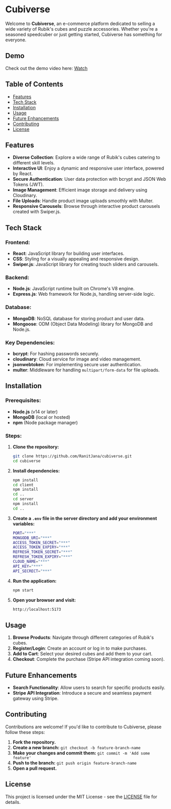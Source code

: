 # **Cubiverse**

Welcome to **Cubiverse**, an e-commerce platform dedicated to selling a wide variety of Rubik's cubes and puzzle accessories. Whether you're a seasoned speedcuber or just getting started, Cubiverse has something for everyone.

## Demo

Check out the demo video here: [Watch](https://res.cloudinary.com/db8ksbpjm/video/upload/v1723390170/Cubiverse_nbvmbl.mp4)

## **Table of Contents**

- [Features](#features)
- [Tech Stack](#tech-stack)
- [Installation](#installation)
- [Usage](#usage)
- [Future Enhancements](#future-enhancements)
- [Contributing](#contributing)
- [License](#license)

## **Features**

- **Diverse Collection**: Explore a wide range of Rubik's cubes catering to different skill levels.
- **Interactive UI**: Enjoy a dynamic and responsive user interface, powered by React.
- **Secure Authentication**: User data protection with bcrypt and JSON Web Tokens (JWT).
- **Image Management**: Efficient image storage and delivery using Cloudinary.
- **File Uploads**: Handle product image uploads smoothly with Multer.
- **Responsive Carousels**: Browse through interactive product carousels created with Swiper.js.

## **Tech Stack**

### **Frontend:**

- **React**: JavaScript library for building user interfaces.
- **CSS**: Styling for a visually appealing and responsive design.
- **Swiper.js**: JavaScript library for creating touch sliders and carousels.

### **Backend:**

- **Node.js**: JavaScript runtime built on Chrome's V8 engine.
- **Express.js**: Web framework for Node.js, handling server-side logic.

### **Database:**

- **MongoDB**: NoSQL database for storing product and user data.
- **Mongoose**: ODM (Object Data Modeling) library for MongoDB and Node.js.

### **Key Dependencies:**

- **bcrypt**: For hashing passwords securely.
- **cloudinary**: Cloud service for image and video management.
- **jsonwebtoken**: For implementing secure user authentication.
- **multer**: Middleware for handling `multipart/form-data` for file uploads.

## **Installation**

### **Prerequisites:**

- **Node.js** (v14 or later)
- **MongoDB** (local or hosted)
- **npm** (Node package manager)

### **Steps:**

1. **Clone the repository:**

   ```bash
   git clone https://github.com/RanitJana/cubiverse.git
   cd cubiverse
   ```

2. **Install dependencies:**

   ```bash
   npm install
   cd client
   npm install
   cd ..
   cd server
   npm install
   cd ..
   ```

3. **Create a `.env` file in the server directory and add your environment variables:**

   ```bash
   PORT="***"
   MONGODB_URI="***"
   ACCESS_TOKEN_SECRET="***"
   ACCESS_TOKEN_EXPIRY="***"
   REFRESH_TOKEN_SECRET="***"
   REFRESH_TOKEN_EXPIRY="***"
   CLOUD_NAME="***"
   API_KEY="***"
   API_SECRECT="***"
   ```

4. **Run the application:**

   ```bash
   npm start
   ```

5. **Open your browser and visit:**

   ```bash
   http://localhost:5173
   ```

## **Usage**

1. **Browse Products**: Navigate through different categories of Rubik's cubes.
2. **Register/Login**: Create an account or log in to make purchases.
3. **Add to Cart**: Select your desired cubes and add them to your cart.
4. **Checkout**: Complete the purchase (Stripe API integration coming soon).

## **Future Enhancements**

- **Search Functionality**: Allow users to search for specific products easily.
- **Stripe API Integration**: Introduce a secure and seamless payment gateway using Stripe.

## **Contributing**

Contributions are welcome! If you'd like to contribute to Cubiverse, please follow these steps:

1. **Fork the repository.**
2. **Create a new branch:** `git checkout -b feature-branch-name`
3. **Make your changes and commit them:** `git commit -m 'Add some feature'`
4. **Push to the branch:** `git push origin feature-branch-name`
5. **Open a pull request.**

## **License**

This project is licensed under the MIT License - see the [LICENSE](LICENSE) file for details.
